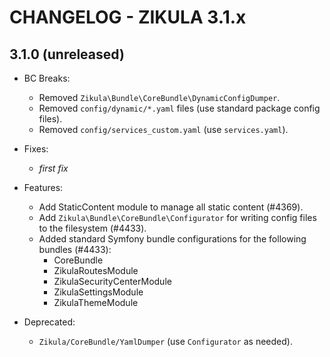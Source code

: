 # CHANGELOG - ZIKULA 3.1.x

## 3.1.0 (unreleased)

- BC Breaks:
  - Removed `Zikula\Bundle\CoreBundle\DynamicConfigDumper`.
  - Removed `config/dynamic/*.yaml` files (use standard package config files).
  - Removed `config/services_custom.yaml` (use `services.yaml`).

- Fixes:
  - _first fix_

- Features:
  - Add StaticContent module to manage all static content (#4369).
  - Add `Zikula\Bundle\CoreBundle\Configurator` for writing config files to the filesystem (#4433).
  - Added standard Symfony bundle configurations for the following bundles (#4433):
    - CoreBundle
    - ZikulaRoutesModule
    - ZikulaSecurityCenterModule
    - ZikulaSettingsModule
    - ZikulaThemeModule

- Deprecated:
  - `Zikula/CoreBundle/YamlDumper` (use `Configurator` as needed).
